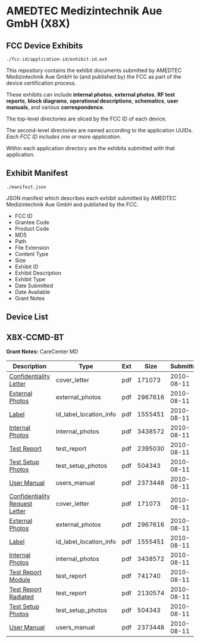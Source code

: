 # AMEDTEC Medizintechnik Aue GmbH (X8X)
## FCC Device Exhibits

```
./fcc-id/application-id/exhibit-id.ext
```

This repository contains the exhibit documents submitted by AMEDTEC Medizintechnik Aue GmbH to (and published by) the FCC as part of the device certification process.

These exhibits can include **internal photos**, **external photos**, **RF test reports**, **block diagrams**, **operational descriptions**, **schematics**, **user manuals**, and various **correspondence**.

The top-level directories are sliced by the FCC ID of each device.

The second-level directories are named according to the application UUIDs. *Each FCC ID includes one or more application.*

Within each application directory are the exhibits submitted with that application. 

## Exhibit Manifest

```
./manifest.json
```

JSON manifest which describes each exhibit submitted by AMEDTEC Medizintechnik Aue GmbH and published by the FCC.

- FCC ID
- Grantee Code
- Product Code
- MD5
- Path
- File Extension
- Content Type
- Size
- Exhibit ID
- Exhibit Description
- Exhibit Type
- Date Submitted
- Date Available
- Grant Notes

## Device List
## X8X-CCMD-BT
**Grant Notes:** CareCenter MD

| Description | Type | Ext | Size | Submitted | Available |
| ----------- | ---- | --- | ---- | --------- | --------- |
| [Confidentiality Letter](X8X-CCMD-BT/37cb06fb4e7234a353422843973f4355/1324799.pdf) | cover_letter | pdf | 171073 | 2010-08-11 | 2010-08-11 |
| [External Photos](X8X-CCMD-BT/37cb06fb4e7234a353422843973f4355/1324800.pdf) | external_photos | pdf | 2967616 | 2010-08-11 | 2010-08-11 |
| [Label](X8X-CCMD-BT/37cb06fb4e7234a353422843973f4355/1324802.pdf) | id_label_location_info | pdf | 1555451 | 2010-08-11 | 2010-08-11 |
| [Internal Photos](X8X-CCMD-BT/37cb06fb4e7234a353422843973f4355/1324801.pdf) | internal_photos | pdf | 3438572 | 2010-08-11 | 2010-08-11 |
| [Test Report](X8X-CCMD-BT/37cb06fb4e7234a353422843973f4355/1324819.pdf) | test_report | pdf | 2395030 | 2010-08-11 | 2010-08-11 |
| [Test Setup Photos](X8X-CCMD-BT/37cb06fb4e7234a353422843973f4355/1324807.pdf) | test_setup_photos | pdf | 504343 | 2010-08-11 | 2010-08-11 |
| [User Manual](X8X-CCMD-BT/37cb06fb4e7234a353422843973f4355/1324808.pdf) | users_manual | pdf | 2373448 | 2010-08-11 | 2010-08-11 |
| [Confidentiality Request Letter](X8X-CCMD-BT/2a632a6aac0eef9ba8d3df4c42bbe91b/1324799.pdf) | cover_letter | pdf | 171073 | 2010-08-11 | 2010-08-11 |
| [External Photos](X8X-CCMD-BT/2a632a6aac0eef9ba8d3df4c42bbe91b/1324800.pdf) | external_photos | pdf | 2967616 | 2010-08-11 | 2010-08-11 |
| [Label](X8X-CCMD-BT/2a632a6aac0eef9ba8d3df4c42bbe91b/1324802.pdf) | id_label_location_info | pdf | 1555451 | 2010-08-11 | 2010-08-11 |
| [Internal Photos](X8X-CCMD-BT/2a632a6aac0eef9ba8d3df4c42bbe91b/1324801.pdf) | internal_photos | pdf | 3438572 | 2010-08-11 | 2010-08-11 |
| [Test Report Module](X8X-CCMD-BT/2a632a6aac0eef9ba8d3df4c42bbe91b/655341.pdf) | test_report | pdf | 741740 | 2010-08-11 | 2010-08-11 |
| [Test Report Radiated](X8X-CCMD-BT/2a632a6aac0eef9ba8d3df4c42bbe91b/1324806.pdf) | test_report | pdf | 2130574 | 2010-08-11 | 2010-08-11 |
| [Test Setup Photos](X8X-CCMD-BT/2a632a6aac0eef9ba8d3df4c42bbe91b/1324807.pdf) | test_setup_photos | pdf | 504343 | 2010-08-11 | 2010-08-11 |
| [User Manual](X8X-CCMD-BT/2a632a6aac0eef9ba8d3df4c42bbe91b/1324808.pdf) | users_manual | pdf | 2373448 | 2010-08-11 | 2010-08-11 |

